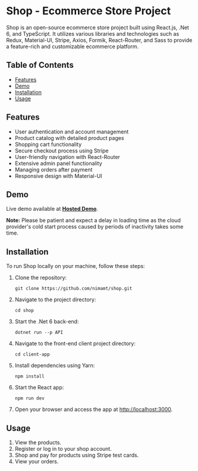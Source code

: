 # Shop - Ecommerce Store Project

Shop is an open-source ecommerce store project built using React.js, .Net 6, and TypeScript. It utilizes various libraries and technologies such as Redux, Material-UI, Stripe, Axios, Formik, React-Router, and Sass to provide a feature-rich and customizable ecommerce platform.

## Table of Contents

- [Features](#features)
- [Demo](#demo)
- [Installation](#installation)
- [Usage](#usage)

## Features

- User authentication and account management
- Product catalog with detailed product pages
- Shopping cart functionality
- Secure checkout process using Stripe
- User-friendly navigation with React-Router
- Extensive admin panel functionality
- Managing orders after payment
- Responsive design with Material-UI

## Demo
Live demo available at **[Hosted Demo](https://shop-wyq1.onrender.com/)**.  

**Note:** Please be patient and expect a delay in loading time as the cloud provider's cold start process caused by periods of inactivity takes some time.

## Installation
To run Shop locally on your machine, follow these steps:

1. Clone the repository:
   ```shell
   git clone https://github.com/nimamt/shop.git
   ```

2. Navigate to the project directory:
   ```shell
   cd shop
   ```

3. Start the .Net 6 back-end:
   ```shell
   dotnet run --p API
   ```

4. Navigate to the front-end client project directory:
   ```shell
   cd client-app
   ```

5. Install dependencies using Yarn:
   ```shell
   npm install
   ```

6. Start the React app:
   ```shell
   npm run dev
   ```

5. Open your browser and access the app at [http://localhost:3000](http://localhost:3000).

## Usage

1. View the products. 
2. Register or log in to your shop account.
3. Shop and pay for products using Stripe test cards.
4. View your orders.
